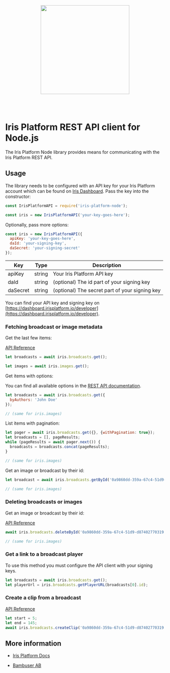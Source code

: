 <div>
  <br/><br />
  <p align="center">
    <a href="https://irisplatform.io" target="_blank" align="center">
        <img src="https://irisplatform.io/static/images/company/iris-by-bambuser-black-horisontal.png" width="280">
    </a>
  </p>
  <br /><br />
  <h1>Iris Platform REST API client for Node.js</h1>
</div>

The Iris Platform Node library provides means for communicating with the Iris Platform REST API.

## Usage

The library needs to be configured with an API key for your Iris Platform account which can be found on [Iris Dashboard](https://dashboard.irisplatform.io/developer). Pass the key into the constructor:

```javascript
const IrisPlatformAPI = require('iris-platform-node');

const iris = new IrisPlatformAPI('your-key-goes-here');
```

Optionally, pass more options:

```javascript
const iris = new IrisPlatformAPI({
  apiKey: 'your-key-goes-here',
  daId: 'your-signing-key',
  daSecret: 'your-signing-secret'
});
```

| Key | Type | Description |
| -------- | ------ | --- |
| apiKey   | string | Your Iris Platform API key |
| daId     | string | (optional) The id part of your signing key |
| daSecret | string | (optional) The secret part of your signing key |

You can find your API key and signing key on [https://dashboard.irisplatform.io/developer](https://dashboard.irisplatform.io/developer).


### Fetching broadcast or image metadata

Get the last few items:

[API Reference](https://irisplatform.io/docs/api/get-broadcast-metadata/)

```javascript
let broadcasts = await iris.broadcasts.get();

let images = await iris.images.get();
```

Get items with options:

You can find all available options in the [REST API documentation](https://irisplatform.io/docs/api/get-broadcast-metadata/).

```javascript
let broadcasts = await iris.broadcasts.get({
  byAuthors: 'John Doe'
});

// (same for iris.images)
```

List items with pagination:

```javascript
let pager = await iris.broadcasts.get({}, {withPagination: true});
let broadcasts = [], pageResults;
while (pageResults = await pager.next()) {
  broadcasts = broadcasts.concat(pageResults);
}

// (same for iris.images)
```

Get an image or broadcast by their id:

```javascript
let broadcast = await iris.broadcasts.getById('0a9860dd-359a-67c4-51d9-d87402770319');

// (same for iris.images)
```

### Deleting broadcasts or images

Get an image or broadcast by their id:

[API Reference](https://irisplatform.io/docs/api/removing-media/)

```javascript
await iris.broadcasts.deleteById('0a9860dd-359a-67c4-51d9-d87402770319');

// (same for iris.images)
```

### Get a link to a broadcast player

To use this method you must configure the API client with your signing keys.

```javascript
let broadcasts = await iris.broadcasts.get();
let playerUrl = iris.broadcasts.getPlayerURL(broadcasts[0].id);
```

### Create a clip from a broadcast

[API Reference](https://irisplatform.io/docs/api/create-clips/)

```javascript
let start = 5;
let end = 145;
await iris.broadcasts.createClip('0a9860dd-359a-67c4-51d9-d87402770319', start, end);
```

## More information

* [Iris Platform Docs](https://irisplatform.io/docs)

* [Bambuser AB](https://bambuser.com)
